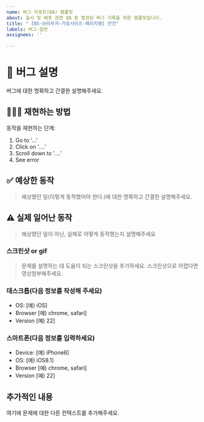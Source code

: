 ```yaml
---
name: 버그 리포트(QA) 템플릿
about: 출시 및 배포 관련 QA 중 발견된 버그 기록을 위한 템플릿입니다.
title: " [OS-브라우저-가로사이즈-페이지명] 안건"
labels: 버그-일반
assignees: ''

---
```


# 🐞 버그 설명
버그에 대한 명확하고 간결한 설명해주세요.

## 🧚🏻‍♀️ 재현하는 방법
동작을 재현하는 단계:
1. Go to '...'
2. Click on '....'
3. Scroll down to '....'
4. See error

## ✅ 예상한 동작
> 예상했던 일(이렇게 동작했어야 한다.)에 대한 명확하고 간결한 설명해주세요.

## ⚠️ 실제 일어난 동작 
> 예상했던 일이 아닌, 실제로 어떻게 동작했는지 설명해주세요

### 스크린샷 or gif
> 문제를 설명하는 데 도움이 되는 스크린샷을 추가하세요. 스크린샷으로 어렵다면 영상첨부해주세요.

### 데스크톱(다음 정보를 작성해 주세요)
 - OS: [예) iOS]
 - Browser [예) chrome, safari]
 - Version [예) 22]

### 스마트폰(다음 정보를 입력하세요)
 - Device: [예) iPhone6]
 - OS: [예) iOS8.1]
 - Browser [예) chrome, safari]
 - Version [예) 22]

## 추가적인 내용
여기에 문제에 대한 다른 컨텍스트를 추가해주세요.
